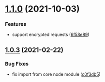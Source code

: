 # [1.1.0](https://github.com/transclusion/request/compare/v1.0.3...v1.1.0) (2021-10-03)


### Features

* support encrypted requests ([6f58e89](https://github.com/transclusion/request/commit/6f58e89ff208965d1231907e33dc4a8536ba31f2))

## [1.0.3](https://github.com/transclusion/request/compare/v1.0.2...v1.0.3) (2021-02-22)


### Bug Fixes

* fix import from core node module ([c0f3db5](https://github.com/transclusion/request/commit/c0f3db50540ffd4688e4cd45fa0f3a4995ac2271))
